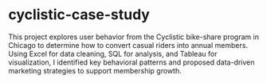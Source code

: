 # cyclistic-case-study
This project explores user behavior from the Cyclistic bike-share program in Chicago to determine how to convert casual riders into annual members. Using Excel for data cleaning, SQL for analysis, and Tableau for visualization, I identified key behavioral patterns and proposed data-driven marketing strategies to support membership growth.
